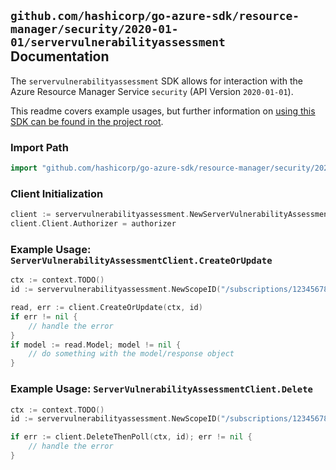 
## `github.com/hashicorp/go-azure-sdk/resource-manager/security/2020-01-01/servervulnerabilityassessment` Documentation

The `servervulnerabilityassessment` SDK allows for interaction with the Azure Resource Manager Service `security` (API Version `2020-01-01`).

This readme covers example usages, but further information on [using this SDK can be found in the project root](https://github.com/hashicorp/go-azure-sdk/tree/main/docs).

### Import Path

```go
import "github.com/hashicorp/go-azure-sdk/resource-manager/security/2020-01-01/servervulnerabilityassessment"
```


### Client Initialization

```go
client := servervulnerabilityassessment.NewServerVulnerabilityAssessmentClientWithBaseURI("https://management.azure.com")
client.Client.Authorizer = authorizer
```


### Example Usage: `ServerVulnerabilityAssessmentClient.CreateOrUpdate`

```go
ctx := context.TODO()
id := servervulnerabilityassessment.NewScopeID("/subscriptions/12345678-1234-9876-4563-123456789012/resourceGroups/some-resource-group")

read, err := client.CreateOrUpdate(ctx, id)
if err != nil {
	// handle the error
}
if model := read.Model; model != nil {
	// do something with the model/response object
}
```


### Example Usage: `ServerVulnerabilityAssessmentClient.Delete`

```go
ctx := context.TODO()
id := servervulnerabilityassessment.NewScopeID("/subscriptions/12345678-1234-9876-4563-123456789012/resourceGroups/some-resource-group")

if err := client.DeleteThenPoll(ctx, id); err != nil {
	// handle the error
}
```
